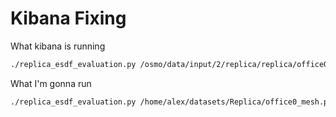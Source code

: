 # Kibana Fixing

What kibana is running
```bash
./replica_esdf_evaluation.py /osmo/data/input/2/replica/replica/office0_mesh.ply /osmo/data/input/0/reconstructed_esdf.ply --output_root_path /osmo/data/output --dont_visualize_slice --dont_animate_slice
```

What I'm gonna run
```bash
./replica_esdf_evaluation.py /home/alex/datasets/Replica/office0_mesh.ply /home/alex/trunk/nvblox_analysis/2023_06_26_osmo_fix/data/reconstructed_esdf.ply
```
